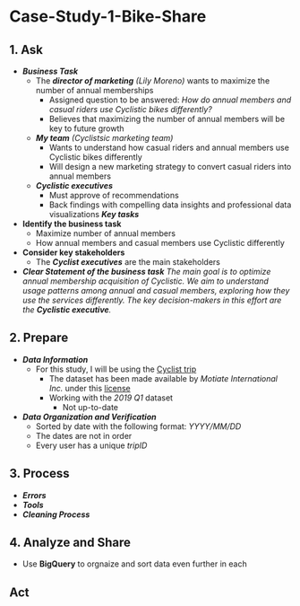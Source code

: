 # Case-Study-1-Bike-Share
## 1. Ask
* ***Business Task***
  * The ***director of marketing*** *(Lily Moreno)* wants to maximize the number of annual memberships
      * Assigned question to be answered: *How do annual members and casual riders use Cyclistic bikes differently?*
      * Believes that maximizing the number of annual members will be key to future growth
  * ***My team*** *(Cyclistsic marketing team)*
      * Wants to understand how casual riders and annual members use Cyclistic bikes differently
      * Will design a new marketing strategy to convert casual riders into annual members
  * ***Cyclistic executives***
      * Must approve of recommendations
      * Back findings with compelling data insights and professional data visualizations ***Key tasks***
* **Identify the business task**
    * Maximize number of annual members
    * How annual members and casual members use Cyclistic differently
* **Consider key stakeholders**
    * The ***Cyclist executives*** are the main stakeholders
* ***Clear Statement of the business task***
    *The main goal is to optimize annual membership acquisition of Cyclistic. We aim to understand usage patterns among annual and casual members, exploring how they use the services differently. The key decision-makers in this effort are the **Cyclistic executive**.*

## 2. Prepare
* ***Data Information***
    * For this study, I will be using the [Cyclist trip](https://divvy-tripdata.s3.amazonaws.com/index.html)
        * The dataset has been made available by *Motiate International Inc.* under this [license](https://divvybikes.com/data-license-agreement)
        * Working with the *2019 Q1* dataset
            * Not up-to-date
* ***Data Organization and Verification***
    * Sorted by date with the following format: *YYYY/MM/DD*
    * The dates are not in order
    * Every user has a unique *tripID*

## 3. Process
* ***Errors***
* ***Tools***
* ***Cleaning Process***

## 4. Analyze and Share
* Use **BigQuery** to orgnaize and sort data even further in each

## Act
